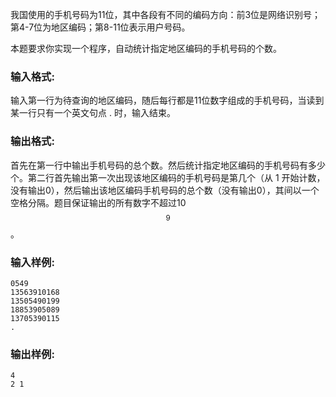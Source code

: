 我国使用的手机号码为11位，其中各段有不同的编码方向：前3位是网络识别号；第4-7位为地区编码；第8-11位表示用户号码。

本题要求你实现一个程序，自动统计指定地区编码的手机号码的个数。
### 输入格式:

输入第一行为待查询的地区编码，随后每行都是11位数字组成的手机号码，当读到某一行只有一个英文句点 . 时，输入结束。

### 输出格式:
首先在第一行中输出手机号码的总个数。然后统计指定地区编码的手机号码有多少个。第二行首先输出第一次出现该地区编码的手机号码是第几个（从 1 开始计数，没有输出0），然后输出该地区编码手机号码的总个数（没有输出0），其间以一个空格分隔。题目保证输出的所有数字不超过10$$^9$$。

### 输入样例:


```in
0549
13563910168
13505490199
18853905089
13705390115
.
```

### 输出样例:


```out
4
2 1
```

